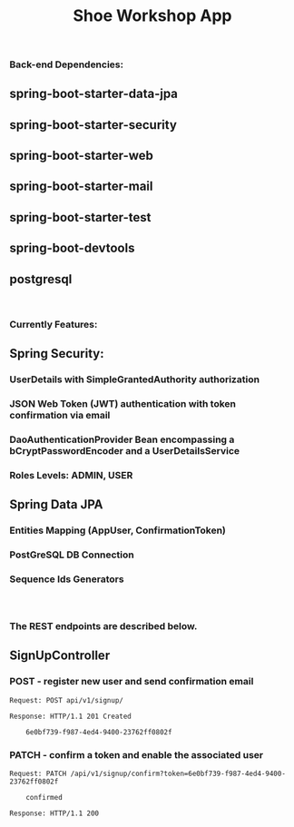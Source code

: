 <h1 align="center">Shoe Workshop App</h1>

<br> 

<h3>Back-end Dependencies:</h3>

## spring-boot-starter-data-jpa
## spring-boot-starter-security
## spring-boot-starter-web
## spring-boot-starter-mail
## spring-boot-starter-test
## spring-boot-devtools
## postgresql

<br>

<h3>Currently Features:</h3>

## Spring Security:
### UserDetails with SimpleGrantedAuthority authorization
### JSON Web Token (JWT) authentication with token confirmation via email
### DaoAuthenticationProvider Bean encompassing a bCryptPasswordEncoder and a UserDetailsService
### Roles Levels: ADMIN, USER

## Spring Data JPA
### Entities Mapping (AppUser, ConfirmationToken)
### PostGreSQL DB Connection
### Sequence Ids Generators  
### 
<br>

<h3>The REST endpoints are described below.</h3>

## SignUpController
### POST - register new user and send confirmation email

`Request: POST api/v1/signup/`

`Response: HTTP/1.1 201 Created`

```
	6e0bf739-f987-4ed4-9400-23762ff0802f
```

### PATCH - confirm a token and enable the associated user

`Request: PATCH /api/v1/signup/confirm?token=6e0bf739-f987-4ed4-9400-23762ff0802f`

```
	confirmed
```

`Response: HTTP/1.1 200`
